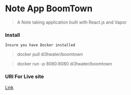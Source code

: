 # Note App BoomTown

> A Note taking application built with React.js and Vapor

### Install

```
Insure you have Docker installed
```

> docker pull di3twater/boomtown

> docker run -p 8080:8080 di3twater/boomtown

### URl For Live site

<a href="https://noteapi-boomtown.herokuapp.com">Link</a>

